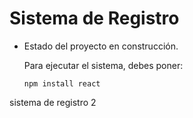 <h1>Sistema de Registro</h1>

- Estado del proyecto en construcción.

  Para ejecutar el sistema, debes poner:

  ```npm install react ```

sistema de registro 2 
